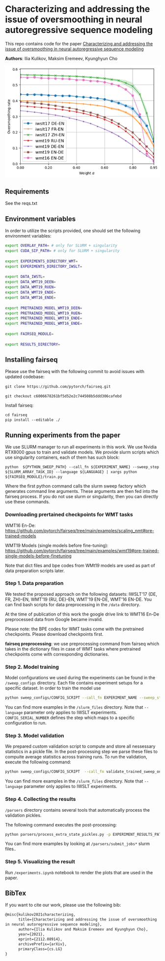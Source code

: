 # Characterizing and addressing the issue of oversmoothing in neural autoregressive sequence modeling

This repo contains code for the paper [Characterizing and addressing the issue of oversmoothing in neural autoregressive sequence modeling](https://arxiv.org/abs/2112.08914)

**Authors**: Ilia Kulikov, Maksim Eremeev, Kyunghyun Cho

![Oversmoothing rate plot](/oversmoothing_rate.png)

## Requirements

See the reqs.txt

## Environment variables

In order to utilize the scripts provided, one should set the following environment variables:

```bash
export OVERLAY_PATH= # only for SLURM + singularity
export CUDA_SIF_PATH= # only for SLURM + singularity

export EXPERIMENTS_DIRECTORY_WMT=
export EXPERIMENTS_DIRECTORY_IWSLT=

export DATA_IWSTL=
export DATA_WMT19_DEEN=
export DATA_WMT19_RUEN=
export DATA_WMT19_ENDE=
export DATA_WMT16_ENDE=

export PRETRAINED_MODEL_WMT19_DEEN=
export PRETRAINED_MODEL_WMT19_RUEN=
export PRETRAINED_MODEL_WMT19_ENDE=
export PRETRAINED_MODEL_WMT16_ENDE=

export FAIRSEQ_MODULE=

export RESULTS_DIRECTORY=
```

## Installing fairseq

Please use the fairseq with the following commit to avoid issues with updated codebase:

`git clone https://github.com/pytorch/fairseq.git`

`git checkout c6006678261bf5d52e2c744508b5ddd306cafebd`

Install fairseq:

```
cd fairseq
pip install --editable ./
```

## Running experiments from the paper

We use SLURM manager to run all experiments in this work. We use Nvidia RTX8000 gpus to train and validate models. We provide slurm scripts which use singularity containers, each of them has such block:

```
python  ${PYTHON_SWEEP_PATH} --call_fn ${EXPERIMENT_NAME} --sweep_step ${SLURM_ARRAY_TASK_ID} --language ${LANGUAGE} | xargs python ${FAIRSEQ_MODULE}/train.py
```

Where the first python command calls the slurm sweep factory which generates command line arguments. These arguments are then fed into the fairseq process. If you do not use slurm or singularity, then you can directly use these commands.

### Downloading prertained checkpoints for WMT tasks

WMT16 En-De: https://github.com/pytorch/fairseq/tree/main/examples/scaling_nmt#pre-trained-models

WMT19 Models (single models before fine-tuning): https://github.com/pytorch/fairseq/tree/main/examples/wmt19#pre-trained-single-models-before-finetuning 

Note that dict files and bpe codes from WMt19 models are used as part of data preparation scripts later.

### Step 1. Data preparation

We tested the proposed approach on the following datasets: IWSLT'17 {DE, FR, ZH}-EN, WMT'19 {RU, DE}-EN, WMT'19 EN-DE, WMT'16 EN-DE.
You can find bash scripts for data preprocessing in the `/data` directory.

At the time of publication of this work the google drive link to WMT16 En-De preprocessed data from Google became invalid.

Please note: the BPE codes for WMT tasks come with the pretrained checkpoints. Please download checkpoints first.

**fairseq preprocessing**: we use preprocessing command from fairseq which takes in the dictionary files in case of WMT tasks where pretrained checkpoints come with corresponding dictionaries.

### Step 2. Model training

Model configurations we used during the experiments can be found in the `/sweep_configs` directory. Each file contains experiment setups for a specific dataset. In order to train the model use

```bash
python sweep_configs/CONFIG_SCRIPT --call_fn EXPERIMENT_NAME --sweep_step CONFIG_SERIAL_NUMBER (--language SOURCE_LANGUAGE) | xargs python fairseq_module/train.py
```

You can find more examples in the `/slurm_files` directory. Note that `--language` parameter only applies to IWSLT experiments. `CONFIG_SERIAL_NUMBER` defines the step which maps to a specific configuration to run.

### Step 3. Model validation

We prepared custom validation script to compute and store all nessessary statistics in a pickle file. In the post-processing step we parse these files to compuite average statistics across training runs. To run the validation, execute the following command:

```bash
python sweep_configs/CONFIG_SCRIPT  --call_fn validate_trained_sweep_ontest --experiment_name_to_validate EXPERIMENT_NAME --sweep_step CONFIG_SERIAL_NUMBER --beam BEAM_SIZE (--language SOURCE_LANGUAGE) | xargs fairseq_module/validate.py
```

You can find more examples in the `/slurm_files` directory. Note that `--language` parameter only applies to IWSLT experiments.

### Step 4. Collecting the results

`/parsers` directory contains several tools that automatically process the validation pickles. 

The following command executes the post-processing:

```bash
python parsers/process_extra_state_pickles.py -p EXPERIMENT_RESULTS_PATH -b BEAM_SIZE -o OUTPUT_DIRECTORY
```

You can find more examples by looking at `/parsers/submit_jobs*` slurm files..

### Step 5. Visualizing the result

Run `/experiments.ipynb` notebook to render the plots that are used in the paper.


## BibTex

If you want to cite our work, please use the following bib:

```
@misc{kulikov2021characterizing,
      title={Characterizing and addressing the issue of oversmoothing in neural autoregressive sequence modeling}, 
      author={Ilia Kulikov and Maksim Eremeev and Kyunghyun Cho},
      year={2021},
      eprint={2112.08914},
      archivePrefix={arXiv},
      primaryClass={cs.LG}
}
```
